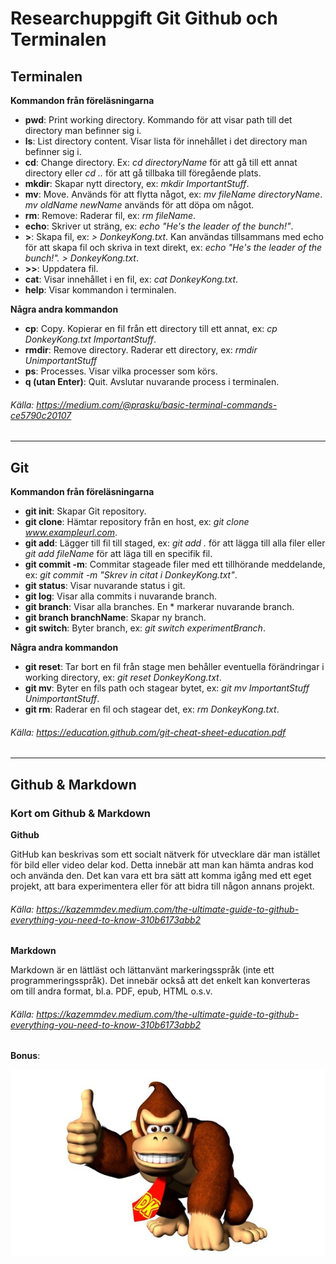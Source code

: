 # Researchuppgift Git Github och Terminalen

## Terminalen

**Kommandon från föreläsningarna**

- **pwd**: Print working directory. Kommando för att visar path till det directory man befinner sig i.
- **ls**: List directory content. Visar lista för innehållet i det directory man befinner sig i. 
- **cd**: Change directory. Ex:  *cd directoryName* för att gå till ett annat directory eller *cd ..* för att gå tillbaka till föregående plats.
- **mkdir**: Skapar nytt directory, ex: *mkdir ImportantStuff*.
- **mv**: Move. Används för att flytta något, ex: *mv fileName directoryName*. *mv oldName newName* används för att döpa om något. 
- **rm**: Remove: Raderar fil, ex: *rm fileName*.
- **echo**: Skriver ut sträng, ex: *echo "He's the leader of the bunch!"*.
- **>**: Skapa fil, ex: *> DonkeyKong.txt*. Kan användas tillsammans med echo för att skapa fil och skriva in text direkt, ex: *echo "He's the leader of the bunch!". > DonkeyKong.txt*.
- **>>**: Uppdatera fil. 
- **cat**: Visar innehållet i en fil, ex: *cat DonkeyKong.txt*.
- **help**: Visar kommandon i terminalen. 

**Några andra kommandon**

- **cp**: Copy. Kopierar en fil från ett directory till ett annat, ex: *cp DonkeyKong.txt ImportantStuff*.
- **rmdir**: Remove directory. Raderar ett directory, ex: *rmdir UnimportantStuff*
- **ps**: Processes. Visar vilka processer som körs. 
- **q (utan Enter)**: Quit. Avslutar nuvarande process i terminalen.

###### Källa: <https://medium.com/@prasku/basic-terminal-commands-ce5790c20107>

---

## Git

**Kommandon från föreläsningarna**

- **git init**: Skapar Git repository. 
- **git clone**: Hämtar repository från en host, ex: *git clone www.exampleurl.com*.
- **git add**: Lägger till fil till staged, ex: *git add .* för att lägga till alla filer eller *git add fileName* för att läga till en specifik fil. 
- **git commit -m**: Commitar stageade filer med ett tillhörande meddelande, ex: *git commit -m "Skrev in citat i DonkeyKong.txt"*.
- **git status**: Visar nuvarande status i git. 
- **git log**: Visar alla commits i nuvarande branch. 
- **git branch**: Visar alla branches. En * markerar nuvarande branch. 
- **git branch branchName**: Skapar ny branch. 
- **git switch**: Byter branch, ex: *git switch experimentBranch*.

**Några andra kommandon**
- **git reset**: Tar bort en fil från stage men behåller eventuella förändringar i working directory, ex: *git reset DonkeyKong.txt*.
- **git mv**: Byter en fils path och stagear bytet, ex: *git mv ImportantStuff UnimportantStuff*.
- **git rm**: Raderar en fil och stagear det, ex: *rm DonkeyKong.txt*.

###### Källa: <https://education.github.com/git-cheat-sheet-education.pdf>
---
## Github & Markdown

### Kort om Github & Markdown

**Github**

GitHub kan beskrivas som ett socialt nätverk för utvecklare där man istället för bild eller video delar kod. Detta innebär att man kan hämta andras kod och använda den. Det kan vara ett bra sätt att komma igång med ett eget projekt, att bara experimentera eller för att bidra till någon annans projekt. 

###### Källa: <https://kazemmdev.medium.com/the-ultimate-guide-to-github-everything-you-need-to-know-310b6173abb2>

**Markdown**

Markdown är en lättläst och lättanvänt markeringsspråk (inte ett programmeringsspråk). Det innebär också att det enkelt kan konverteras om till andra format, bl.a. PDF, epub, HTML o.s.v.

###### Källa: <https://kazemmdev.medium.com/the-ultimate-guide-to-github-everything-you-need-to-know-310b6173abb2>

**Bonus**:

![En bild på exemplet i den här texten!](<donkey kong.jpg>)